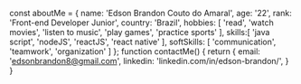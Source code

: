 const aboutMe = {
  name: 'Edson Brandon Couto do Amaral',
  age: '22',
  rank: 'Front-end Developer Junior',
  country: 'Brazil',
  hobbies: [
    'read',
    'watch movies',
    'listen to music',
    'play games',
    'practice sports'
  ],
  skills:[
   'java script',
   'nodeJS',
   'reactJS',
   'react native'
  ],
  softSkills: [
    'communication',
    'teamwork',
    'organization'
  ]
};
function contactMe() {
  return {
    email: 'edsonbrandon8@gmail.com',
    linkedin: 'linkedin.com/in/edson-brandon/',
  }
}
